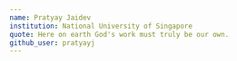 ```yaml
---
name: Pratyay Jaidev
institution: National University of Singapore
quote: Here on earth God's work must truly be our own.
github_user: pratyayj
---
```

